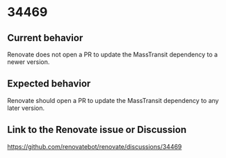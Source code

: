 # 34469

## Current behavior

Renovate does not open a PR to update the MassTransit dependency to a newer version.

## Expected behavior

Renovate should open a PR to update the MassTransit dependency to any later version.

## Link to the Renovate issue or Discussion

https://github.com/renovatebot/renovate/discussions/34469
